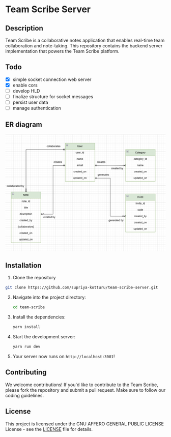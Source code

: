 # Team Scribe Server

## Description

Team Scribe is a collaborative notes application that enables real-time team collaboration and note-taking. This repository contains the backend server implementation that powers the Team Scribe platform.

## Todo

- [x] simple socket connection web server
- [x] enable cors
- [ ] develop HLD
- [ ] finalize structure for socket messages
- [ ] persist user data
- [ ] manage authentication

## ER diagram

<img src="./assets/hld.png" alt="High Level Diagram"/>

## Installation

1. Clone the repository

```bash
git clone https://github.com/supriya-kotturu/team-scribe-server.git
```

2. Navigate into the project directory:

   ```bash
   cd team-scribe
   ```

3. Install the dependencies:

   ```bash
   yarn install
   ```

4. Start the development server:

   ```bash
   yarn run dev
   ```

5. Your server now runs on `http://localhost:3001`!

## Contributing

We welcome contributions! If you'd like to contribute to the Team Scribe, please fork the repository and submit a pull request. Make sure to follow our coding guidelines.

## License

This project is licensed under the GNU AFFERO GENERAL PUBLIC LICENSE License - see the [LICENSE](LICENSE) file for details.
